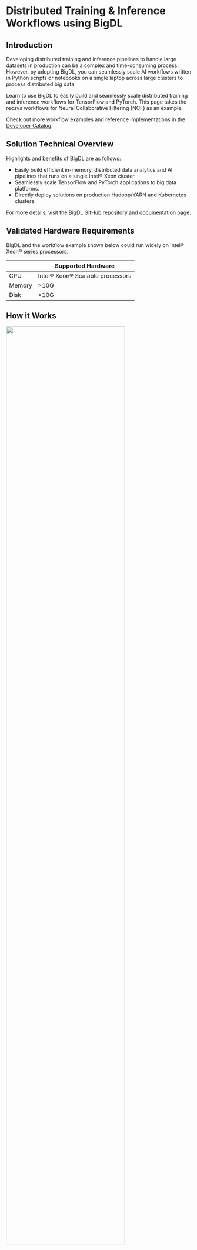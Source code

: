 # Distributed Training & Inference Workflows using BigDL 

## Introduction

Developing distributed training and inference pipelines to handle large datasets in production can be a complex and time-consuming process. However, by adopting BigDL, you can seamlessly scale AI workflows written in Python scripts or notebooks on a single laptop across large clusters to process distributed big data.

Learn to use BigDL to easily build and seamlessly scale distributed training and inference workflows
for TensorFlow and PyTorch. This page takes the recsys workflows for Neural Collaborative Filtering (NCF) as an example.

Check out more workflow examples and reference implementations in the [Developer Catalog](https://developer.intel.com/aireferenceimplementations).

## Solution Technical Overview

Highlights and benefits of BigDL are as follows:

- Easily build efficient in-memory, distributed data analytics and AI pipelines that runs on a single Intel® Xeon cluster.
- Seamlessly scale TensorFlow and PyTorch applications to big data platforms.
- Directly deploy solutions on production Hadoop/YARN and Kubernetes clusters.


For more details, visit the BigDL [GitHub repository](https://github.com/intel-analytics/BigDL/tree/main) and
[documentation page](https://bigdl.readthedocs.io/en/latest/).

## Validated Hardware Requirements

BigDL and the workflow example shown below could run widely on Intel® Xeon® series processors.

|| Supported Hardware         |
|---| ---------------------------- |
|CPU| Intel® Xeon® Scalable processors|
|Memory|>10G|
|Disk|>10G|


## How it Works

<img src="https://github.com/intel-analytics/BigDL/blob/main/docs/readthedocs/image/orca-workflow.png" width="80%" />

The architecture above illustrates how BigDL can build end-to-end, distributed and in-memory pipelines on Intel® Xeon clusters.

- BigDL supports loading data from various distributed data sources and data formats that are widely used in the big data ecosystem.
- BigDL supports distributed data processing with Spark DataFrame, Ray Dataset and provides APIs for distributed data parallel processing of Python libraries.
- BigDL supports seamlessly scaling many popular deep learning frameworks and includes runtime optimizations on Xeon.

---

## Get Started

We will use `~/work` as our working directory:

```bash
export WORKSPACE=~/work
```

### 1. Prerequisites

You are highly recommended to use the toolkit under the following system and software settings:
- OS: Linux (including Ubuntu 18.04/20.04 and CentOS 7) or Mac
- Python: 3.7, 3.8, 3.9

### 2. Download the Workflow Repository
Create a working directory for the example workflow of BigDL and clone the [Main
Repository](https://github.com/intel-analytics/BigDL) repository into your working
directory. This step downloads the example scripts in BigDL to demonstrate the workflow.
Follow the steps in the next section to easily install BigDL via Docker or pip.

```
mkdir -p $WORKSPACE && cd $WORKSPACE
git clone https://github.com/intel-analytics/BigDL.git
```

### 3. Download the Datasets

This workflow uses the [ml-100k dataset](https://grouplens.org/datasets/movielens/100k/) of [MovieLens](https://movielens.org/). 

```
cd $WORKSPACE/BigDL/python/orca/tutorial/NCF
wget https://files.grouplens.org/datasets/movielens/ml-100k.zip
unzip ml-100k.zip
```

## Supported Runtime Environment
The workflow uses Spark DataFrame to process the movielens data and defines the [Neural Collaborative Filtering](https://arxiv.org/abs/1708.05031) model in PyTorch. You can execute the reference workflow using the following environments:
* Docker
* Helm 
* Bare metal

### Run Using Docker

Follow these instructions to set up and run our provided Docker image.
For running the training workflow on bare metal, see the [bare metal instructions](#run-using-bare-metal).

#### Set Up Docker Engine

You'll need to install Docker Engine on your development system.
Note that while **Docker Engine** is free to use, **Docker Desktop** may require
you to purchase a license.  See the [Docker Engine Server installation
instructions](https://docs.docker.com/engine/install/#server) for details.

If the Docker image is run on a cloud service, you may also need
credentials to perform training and inference related operations (such as these
for Azure):
- [Set up the Azure Machine Learning Account](https://azure.microsoft.com/en-us/free/machine-learning)
- [Configure the Azure credentials using the Command-Line Interface](https://docs.microsoft.com/en-us/cli/azure/authenticate-azure-cli)
- [Compute targets in Azure Machine Learning](https://learn.microsoft.com/en-us/azure/machine-learning/concept-compute-target)
- [Virtual Machine Products Available in Your Region](https://azure.microsoft.com/en-us/explore/global-infrastructure/products-by-region/?products=virtual-machines&regions=us-east)

#### Setup Docker Compose
Ensure you have Docker Compose installed on your machine. If you don't have this tool installed, consult the official [Docker Compose installation documentation](https://docs.docker.com/compose/install/linux/#install-the-plugin-manually).

```bash
DOCKER_CONFIG=${DOCKER_CONFIG:-$HOME/.docker}
mkdir -p $DOCKER_CONFIG/cli-plugins
curl -SL https://github.com/docker/compose/releases/download/v2.7.0/docker-compose-linux-x86_64 -o $DOCKER_CONFIG/cli-plugins/docker-compose
chmod +x $DOCKER_CONFIG/cli-plugins/docker-compose
docker compose version
```

#### Set Up Docker Image

Pull the provided Docker image:
```
docker pull intelanalytics/bigdl-orca:latest
```

#### Run Pipeline with Docker Compose 
```bash
docker compose up bigdl-workflow --build
```

Stop the containers created by docker compose and remove them after the completion of the workflow.

```bash
docker compose down
```

#### Run Docker Image in an Interactive Environment

Create the Docker container for BigDL using the ``docker run`` command, as shown below. If your environment requires a proxy to access the Internet, export your
development system's proxy settings to the Docker environment by adding `--env http_proxy=${http_proxy}` when you create the docker container.
```
docker run -a stdout \
  --name bigdl-workflow \
  --env http_proxy=${http_proxy} \
  --env https_proxy=${https_proxy} \
  --env no_proxy=${no_proxy} \
  --volume ${PWD}:/workspace \
  --workdir /workspace \
  --privileged --init -it \
  intelanalytics/bigdl-orca:latest \
  bash
```

Run these commands to install additional software used for the workflow in the Docker container:
```
pip install torch==1.7.1 torchmetrics==0.10.0 tqdm==4.65.0
```

Use these commands to run the workflow:
- Distributed training:
```
python pytorch_train_spark_dataframe.py --dataset ml-100k
```
- Distributed inference:
```
python pytorch_predict_spark_dataframe.py --dataset ml-100k
```

### Run Using Helm
#### 1. Install Helm
- Install [Helm](https://helm.sh/docs/intro/install/)
```bash
curl -fsSL -o get_helm.sh https://raw.githubusercontent.com/helm/helm/main/scripts/get-helm-3 && \
chmod 700 get_helm.sh && \
./get_helm.sh
```
#### 2. Launch with Helm
```bash
helm upgrade --install bigdl-workflow kubernetes/
```

#### 3. Clean Up the Helm Chart after Completion
```
helm delete bigdl-workflow
```

### Run Using Bare Metal
Follow these instructions to set up and run this workflow on your own development
system. For running the training workflow with a provided Docker image, see the [Docker
 instructions](#31-install-from-docker).


#### Set Up System Software

Our examples use the ``conda`` package and environment on your local computer.
If you don't have ``conda`` installed, see the [Conda Linux installation
instructions](https://docs.conda.io/projects/conda/en/stable/user-guide/install/linux.html).

#### Set Up Workflow

Run these commands to set up the workflow's ``conda`` environment and install required software:
```
conda create -n bigdl python=3.9 --yes
conda activate bigdl
pip install bigdl-orca-spark3==2.3.0
pip install torch==1.7.1 torchmetrics==0.10.0 tqdm==4.65.0
```

#### Run Workflow
Use these commands to run the workflow:
- Distributed training:
```
python pytorch_train_spark_dataframe.py --dataset ml-100k
```
- Distributed inference:
```
python pytorch_predict_spark_dataframe.py --dataset ml-100k
```

### Expected Output
Check out the processed data, saved model and predictions of the workflow:
```
ll train_processed_dataframe.parquet
ll test_processed_dataframe.parquet
ll test_predictions_dataframe.parquet
ll NCF_model
```
Check out the logs of the console for training and inference results:

- pytorch_train_spark_dataframe.py:
```
Train results:
num_samples: 400052
val_num_samples: 99948
epoch: 1.0
batch_count: 40.0
train_loss: 0.43055336376741554
last_train_loss: 0.3613356734713937
val_accuracy: 0.7996858358383179
val_precision: 1.0
val_recall: 0.00029959555831737816
val_loss: 0.36779773215466566

num_samples: 400052
val_num_samples: 99948
epoch: 2.0
batch_count: 40.0
train_loss: 0.3421447095760922
last_train_loss: 0.2986053046780199
val_accuracy: 0.863288938999176
val_precision: 0.7882054448127747
val_recall: 0.4344634711742401
val_loss: 0.3191395945899022

Evaluation results:
num_samples: 99948
Accuracy: 0.8642994165420532
Precision: 0.7878707647323608
Recall: 0.44436147809028625
val_loss: 0.3183932923312301
```
- pytorch_predict_spark_dataframe.py:
```
Prediction results of the first 5 rows:
+----+----+-----+-------+------+----------+--------------------+--------+-------------------+
|item|user|label|zipcode|gender|occupation|                 age|category|         prediction|
+----+----+-----+-------+------+----------+--------------------+--------+-------------------+
|   1| 585|  0.0|    772|     1|         7|[0.9393939393939394]|     102|-2.0137369632720947|
|   9| 864|  1.0|    529|     1|         6|[0.30303030303030...|       1| 1.2248330116271973|
|  11| 778|  1.0|    117|     1|         1|[0.4090909090909091]|      24|  1.032607078552246|
|  12| 175|  1.0|    280|     2|        10|[0.2878787878787879]|      24| 2.0041821002960205|
|  13| 189|  1.0|    719|     1|        11|[0.3787878787878788]|       2| 0.5711498260498047|
+----+----+-----+-------+------+----------+--------------------+--------+-------------------+
```

---

## Summary and Next Steps
Now you have successfully tried the recsys workflows of BigDL to build an end-to-end pipeline for Neural Collaborative Filtering model.
You can continue to try other use cases provided in BigDL or build the training and inference workflows on your own dataset!

For your own dataset, you may first prepare your data in csv or other formats, and then follow the implementation [here](https://github.com/intel-analytics/BigDL/blob/main/python/orca/tutorial/NCF/process_spark_dataframe.py) to read and process the data as Spark DataFrames or other [data types](https://bigdl.readthedocs.io/en/latest/doc/Orca/Overview/data-parallel-processing.html) supported by BigDL for distributed training and inference.

## Learn More
For more information about BigDL distributed training and inference workflows or to read about other relevant workflow
examples, see these guides and software resources:

- More BigDL workflow examples for TensorFlow: https://github.com/intel-analytics/BigDL/tree/main/python/orca/example/learn/tf2
- More BigDL workflow examples for PyTorch: https://github.com/intel-analytics/BigDL/tree/main/python/orca/example/learn/pytorch
- To scale BigDL workflows to Kubernetes clusters: https://bigdl.readthedocs.io/en/latest/doc/Orca/Tutorial/k8s.html
- [Intel® AI Analytics Toolkit (AI Kit)](https://www.intel.com/content/www/us/en/developer/tools/oneapi/ai-analytics-toolkit.html)
- [Azure Machine Learning Documentation](https://learn.microsoft.com/en-us/azure/machine-learning/)

## Troubleshooting
- If you encounter the error `E0129 21:36:55.796060683 1934066 thread_pool.cc:254] Waiting for thread pool to idle before forking` during the training, it may be caused by the installed version of grpc. See [here](https://github.com/grpc/grpc/pull/32196) for more details about this issue. To fix it, a recommended grpc version is 1.43.0:
```bash
pip install grpcio==1.43.0
```

## Support
If you have questions or issues about this workflow, contact the Support Team through [GitHub](https://github.com/intel-analytics/BigDL/issues) or [Google User Group](https://groups.google.com/g/bigdl-user-group).
